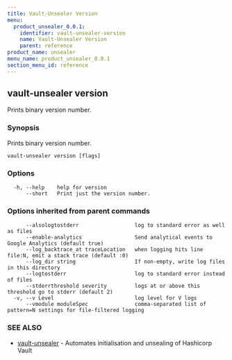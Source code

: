 ```yaml
---
title: Vault-Unsealer Version
menu:
  product_unsealer_0.0.1:
    identifier: vault-unsealer-version
    name: Vault-Unsealer Version
    parent: reference
product_name: unsealer
menu_name: product_unsealer_0.0.1
section_menu_id: reference
---
```

## vault-unsealer version

Prints binary version number.

### Synopsis

Prints binary version number.

```
vault-unsealer version [flags]
```

### Options

```
  -h, --help    help for version
      --short   Print just the version number.
```

### Options inherited from parent commands

```
      --alsologtostderr                  log to standard error as well as files
      --enable-analytics                 Send analytical events to Google Analytics (default true)
      --log_backtrace_at traceLocation   when logging hits line file:N, emit a stack trace (default :0)
      --log_dir string                   If non-empty, write log files in this directory
      --logtostderr                      log to standard error instead of files
      --stderrthreshold severity         logs at or above this threshold go to stderr (default 2)
  -v, --v Level                          log level for V logs
      --vmodule moduleSpec               comma-separated list of pattern=N settings for file-filtered logging
```

### SEE ALSO

* [vault-unsealer](/docs/reference/vault-unsealer.md)	 - Automates initialisation and unsealing of Hashicorp Vault

